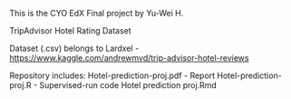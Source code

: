 This is the CYO EdX Final project by Yu-Wei H.

TripAdvisor Hotel Rating Dataset

Dataset (.csv) belongs to Lardxel - https://www.kaggle.com/andrewmvd/trip-advisor-hotel-reviews

Repository includes:
Hotel-prediction-proj.pdf - Report
Hotel-prediction-proj.R - Supervised-run code
Hotel prediction proj.Rmd
